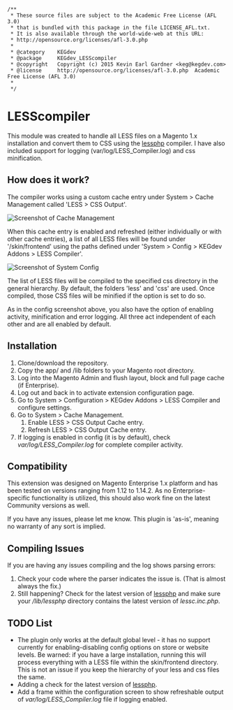 
    /**
     * These source files are subject to the Academic Free License (AFL 3.0)
     * that is bundled with this package in the file LICENSE_AFL.txt.
     * It is also available through the world-wide-web at this URL:
     * http://opensource.org/licenses/afl-3.0.php
     *
     * @category    KEGdev
     * @package     KEGdev_LESScompiler
     * @copyright   Copyright (c) 2015 Kevin Earl Gardner <keg@kegdev.com>
     * @license     http://opensource.org/licenses/afl-3.0.php  Academic Free License (AFL 3.0)
     *
     */ 


LESScompiler
==============

This module was created to handle all LESS files on a Magento 1.x installation and convert them to CSS using the [lessphp](http://leafo.net/lessphp/) compiler. I have also included support for logging (var/log/LESS_Compiler.log) and css minification. 

How does it work?
------------

The compiler works using a custom cache entry under System > Cache Management called 'LESS > CSS Output'.

![Screenshot of Cache Management](https://raw.github.com/kegdev/LESScompiler/master/cache.png)

When this cache entry is enabled and refreshed (either individually or with other cache entries), a list of all LESS files will be found under '/skin/frontend' using the paths defined under 'System > Config > KEGdev Addons > LESS Compiler'.

![Screenshot of System Config](https://raw.github.com/kegdev/LESScompiler/master/config.png)

The list of LESS files will be compiled to the specified css directory in the general hierarchy. By default, the folders 'less' and 'css' are used. Once compiled, those CSS files will be minified if the option is set to do so.

As in the config screenshot above, you also have the option of enabling activity, minification and error logging. All three act independent of each other and are all enabled by default.

Installation
-------------
1. Clone/download the repository. 
2. Copy the app/ and /lib folders to your Magento root directory. 
3. Log into the Magento Admin and flush layout, block and full page cache (if Enterprise). 
4. Log out and back in to activate extension configuration page.
5. Go to System > Configuration > KEGdev Addons > LESS Compiler and configure settings.
6. Go to System > Cache Management. 
	1. Enable LESS > CSS Output Cache entry. 
	2. Refresh LESS > CSS Output Cache entry. 
7. If logging is enabled in config (it is by default), check *var/log/LESS_Compiler.log* for complete compiler activity. 

Compatibility
------------

This extension was designed on Magento Enterprise 1.x platform and has been tested on versions ranging from 1.12 to 1.14.2. As no Enterprise-specific functionality is utilized, this should also work fine on the latest Community versions as well.

If you have any issues, please let me know. This plugin is 'as-is', meaning no warranty of any sort is implied.

Compiling Issues
------------
If you are having any issues compiling and the log shows parsing errors:

1. Check your code where the parser indicates the issue is. (That is almost always the fix.)
2. Still happening? Check for the latest version of [lessphp](http://leafo.net/lessphp/) and make sure your */lib/lessphp* directory contains the latest version of *lessc.inc.php*. 

TODO List
------

* The plugin only works at the default global level - it has no support currently for enabling-disabling config options on store or website levels. Be warned: if you have a large installation, running this will process everything with a LESS file within the skin/frontend directory. This is not an issue if you keep the hierarchy of your less and css files the same.
* Adding a check for the latest version of [lessphp](http://leafo.net/lessphp/). 
* Add a frame within the configuration screen to show refreshable output of *var/log/LESS_Compiler.log* file if logging enabled.
